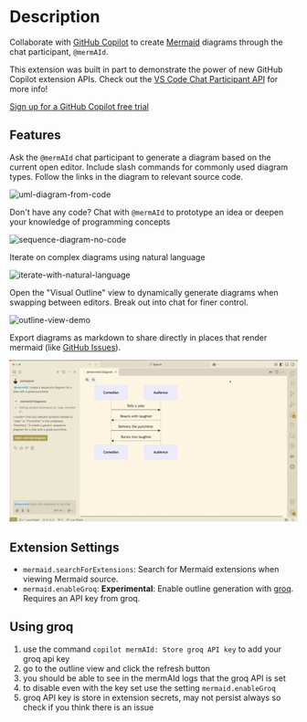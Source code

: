 # Description

Collaborate with [GitHub Copilot](https://code.visualstudio.com/docs/copilot/overview) to create [Mermaid](https://mermaid.js.org/intro/) diagrams through the chat participant, `@mermAId`.  

This extension was built in part to demonstrate the power of new GitHub Copilot extension APIs.  Check out the [VS Code Chat Participant API](https://code.visualstudio.com/api/extension-guides/chat) for more info!

[Sign up for a GitHub Copilot free trial](https://github.com/settings/copilot)

## Features

Ask the `@mermAId` chat participant to generate a diagram based on the current open editor. Include slash commands for commonly used diagram types.  Follow the links in the diagram to relevant source code.

![uml-diagram-from-code](https://github.com/microsoft/vscode-mermAId/raw/HEAD/assets/gifs/01.gif)

Don't have any code? Chat with `@mermAId` to prototype an idea or deepen your knowledge of programming concepts

![sequence-diagram-no-code](https://github.com/microsoft/vscode-mermAId/raw/HEAD/assets/gifs/02.gif)

Iterate on complex diagrams using natural language

![iterate-with-natural-language](https://github.com/microsoft/vscode-mermAId/raw/HEAD/assets/gifs/03.gif)

Open the "Visual Outline" view to dynamically generate diagrams when swapping between editors.  Break out into chat for finer control.

![outline-view-demo](https://github.com/microsoft/vscode-mermAId/raw/HEAD/assets/gifs/04.gif)

Export diagrams as markdown to share directly in places that render mermaid (like [GitHub Issues](https://docs.github.com/en/get-started/writing-on-github/working-with-advanced-formatting/creating-diagrams#creating-mermaid-diagrams)).

![outline-view-demo](https://github.com/microsoft/vscode-mermAId/raw/HEAD/assets/gifs/05.gif)

## Extension Settings

- `mermaid.searchForExtensions`: Search for Mermaid extensions when viewing Mermaid source.
- `mermaid.enableGroq`: **Experimental**: Enable outline generation with [groq](https://groq.com/). Requires an API key from groq.

## Using groq

1. use the command `copilot mermAId: Store groq API key` to add your groq api key
2. go to the outline view and click the refresh button
3. you should be able to see in the mermAId logs that the groq API is set
4. to disable even with the key set use the setting `mermaid.enableGroq`
5. groq API key is store in extension secrets, may not persist always so check if you think there is an issue
